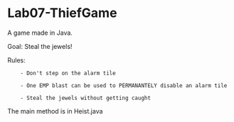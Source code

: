 Lab07-ThiefGame
==============

A game made in Java.

Goal: Steal the jewels!

Rules:  

        - Don't step on the alarm tile
 
        - One EMP blast can be used to PERMANANTELY disable an alarm tile
        
        - Steal the jewels without getting caught
        
The main method is in Heist.java
        
